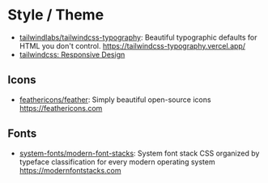 # Style / Theme

- [tailwindlabs/tailwindcss-typography](https://github.com/tailwindlabs/tailwindcss-typography): Beautiful typographic defaults for HTML you don't control. <https://tailwindcss-typography.vercel.app/>
- [tailwindcss: Responsive Design](https://tailwindcss.com/docs/responsive-design)

## Icons

- [feathericons/feather](https://github.com/feathericons/feather): Simply beautiful open-source icons <https://feathericons.com>

## Fonts

- [system-fonts/modern-font-stacks](https://github.com/system-fonts/modern-font-stacks): System font stack CSS organized by typeface classification for every modern operating system <https://modernfontstacks.com>
